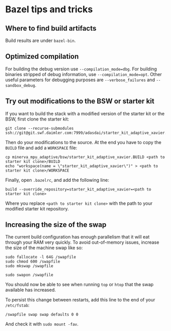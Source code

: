 # Bazel tips and tricks

## Where to find build artifacts

Build results are under `bazel-bin`.

## Optimized compilation

For building the debug version use `--compilation_mode=dbg`. For building binaries stripped of debug information, use
`--compilation_mode=opt`.  Other useful parameters for debugging purposes are `--verbose_failures` and `--sandbox_debug`.

## Try out modifications to the BSW or starter kit

If you want to build the stack with a modified version of the starter kit or the BSW, first clone the starter kit:

```
git clone --recurse-submodules ssh://git@git.swf.daimler.com:7999/adasdai/starter_kit_adaptive_xavier.git
```

Then do your modifications to the source. At the end you have to copy the `BUILD` file and add a `WORKSPACE` file:

```
cp minerva_mpu_adaptive/bsw/starter_kit_adaptive_xavier.BUILD <path to starter kit clone>/BUILD
echo "workspace(name = \"starter_kit_adaptive_xavier\")" > <path to starter kit clone>/WORKSPACE
```

Finally, open `.bazelrc`, and add the following line:
```
build --override_repository=starter_kit_adaptive_xavier=<path to starter kit clone>
```

Where you replace `<path to starter kit clone>` with the path to your modified starter kit
repository.

## Increasing the size of the swap

The current build configuration has enough parallelism that it will eat through your RAM very quickly. To avoid
out-of-memory issues, increase the size of the machine swap like so:

```
sudo fallocate -l 64G /swapfile
sudo chmod 600 /swapfile
sudo mkswap /swapfile

sudo swapon /swapfile
```

You should now be able to see when running `top` or `htop` that the swap available has increased.

To persist this change between restarts, add this line to the end of your `/etc/fstab`:

```
/swapfile swap swap defaults 0 0
```

And check it with `sudo mount -fav`.
